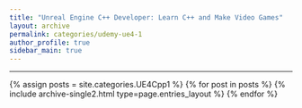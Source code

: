 ```yaml
---
title: "Unreal Engine C++ Developer: Learn C++ and Make Video Games"
layout: archive
permalink: categories/udemy-ue4-1
author_profile: true
sidebar_main: true
---
```


<!-- 공백이 포함되어 있는 카테고리 이름의 경우 site.categories['a b c'] 이런식으로! -->

***

{% assign posts = site.categories.UE4Cpp1 %}
{% for post in posts %} {% include archive-single2.html type=page.entries_layout %} {% endfor %}
